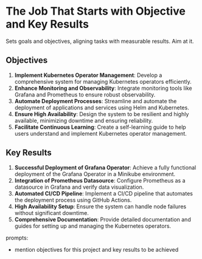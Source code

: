 # The Job That Starts with Objective and Key Results

Sets goals and objectives, aligning tasks with measurable results. Aim at it.

## Objectives

1. **Implement Kubernetes Operator Management**: Develop a comprehensive system for managing Kubernetes operators efficiently.
2. **Enhance Monitoring and Observability**: Integrate monitoring tools like Grafana and Prometheus to ensure robust observability.
3. **Automate Deployment Processes**: Streamline and automate the deployment of applications and services using Helm and Kubernetes.
4. **Ensure High Availability**: Design the system to be resilient and highly available, minimizing downtime and ensuring reliability.
5. **Facilitate Continuous Learning**: Create a self-learning guide to help users understand and implement Kubernetes operator management.

## Key Results

1. **Successful Deployment of Grafana Operator**: Achieve a fully functional deployment of the Grafana Operator in a Minikube environment.
2. **Integration of Prometheus Datasource**: Configure Prometheus as a datasource in Grafana and verify data visualization.
3. **Automated CI/CD Pipeline**: Implement a CI/CD pipeline that automates the deployment process using GitHub Actions.
4. **High Availability Setup**: Ensure the system can handle node failures without significant downtime.
5. **Comprehensive Documentation**: Provide detailed documentation and guides for setting up and managing the Kubernetes operators.

prompts:
- mention objectives for this project and key results to be achieved